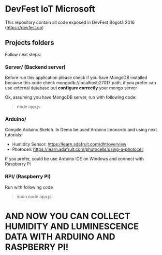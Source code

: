 # DevFest IoT Microsoft

This repository contain all code exposed in DevFest Bogotá 2016 (https://devfest.co)

## Projects folders

Follow next steps:

### Server/ (Backend server)

Before run this application please check if you have MongoDB installed because this code check mongodb://localhost:27017 path, if you prefer can use external database but **configure correctly** your mongo server 

Ok, assuming you have MongoDB server, run with following code:

> node app.js

### Arduino/

Compile Arduino Sketch. In Demo be used Arduino Leonardo and using next tutorials:

- Humidity Sensor: https://learn.adafruit.com/dht/overview
- Photocell: https://learn.adafruit.com/photocells/using-a-photocell

If you prefer, could be use Arduino IDE on Windows and connect with Raspberry Pi

### RPI/ (Raspberry PI)

Run with following code

> sudo node app.js

# AND NOW YOU CAN COLLECT HUMIDITY AND LUMINESCENCE DATA WITH ARDUINO AND RASPBERRY PI!